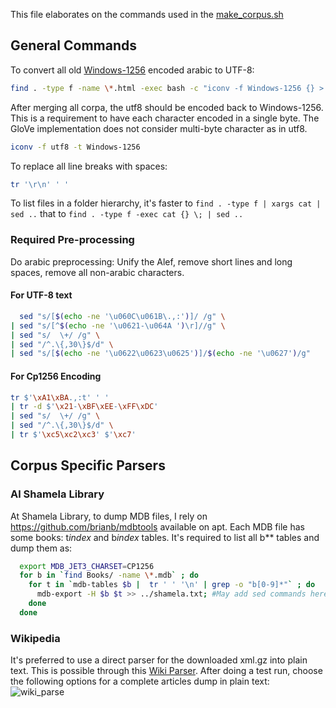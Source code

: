 This file elaborates on the commands used in the [make_corpus.sh](make_corpus.sh)

## General Commands

To convert all old [Windows-1256](https://en.wikipedia.org/wiki/Windows-1256) encoded arabic to UTF-8:
```sh
find . -type f -name \*.html -exec bash -c "iconv -f Windows-1256 {} > {}.utf8" \;
```

After merging all corpa, the utf8 should be encoded back to Windows-1256. This is a requirement to have each character encoded in a single byte. The GloVe implementation does not consider multi-byte character as in utf8.
```sh
iconv -f utf8 -t Windows-1256
```

To replace all line breaks with spaces:
```sh
tr '\r\n' ' '
```

To list files in a folder hierarchy, it's faster to ``find . -type f | xargs cat | sed ..`` that to ``find . -type f -exec cat {} \; | sed ..``

### Required Pre-processing
Do arabic preprocessing: Unify the Alef, remove short lines and long spaces, remove all non-arabic characters.

#### For UTF-8 text
```sh
  sed "s/[$(echo -ne '\u060C\u061B\.,:')]/ /g" \
| sed "s/[^$(echo -ne '\u0621-\u064A ')\r]//g" \
| sed "s/  \+/ /g" \
| sed "/^.\{,30\}$/d" \
| sed "s/[$(echo -ne '\u0622\u0623\u0625')]/$(echo -ne '\u0627')/g"
```

#### For Cp1256 Encoding
```sh
tr $'\xA1\xBA.,:t' ' '
| tr -d $'\x21-\xBF\xEE-\xFF\xDC'
| sed "s/  \+/ /g" \
| sed "/^.\{,30\}$/d" \
| tr $'\xc5\xc2\xc3' $'\xc7'
```

## Corpus Specific Parsers
### Al Shamela Library
At Shamela Library, to dump MDB files, I rely on https://github.com/brianb/mdbtools available on apt.
Each MDB file has some books: t*index* and b*index* tables. It's required to list all b** tables and dump them as:
```sh
  export MDB_JET3_CHARSET=CP1256
  for b in `find Books/ -name \*.mdb` ; do 
    for t in `mdb-tables $b |  tr ' ' '\n' | grep -o "b[0-9]*"` ; do
      mdb-export -H $b $t >> ../shamela.txt; #May add sed commands here as well!
    done
  done
```

### Wikipedia
It's preferred to use a direct parser for the downloaded xml.gz into plain text. This is possible through this [Wiki 
Parser](https://dizzylogic.com/wiki-parser/). After doing a test run, choose the following options for a complete articles dump in plain text:
![wiki_parse](https://user-images.githubusercontent.com/90985/40912749-c55b9c26-67f2-11e8-904f-fc309b4c59c2.jpg)


